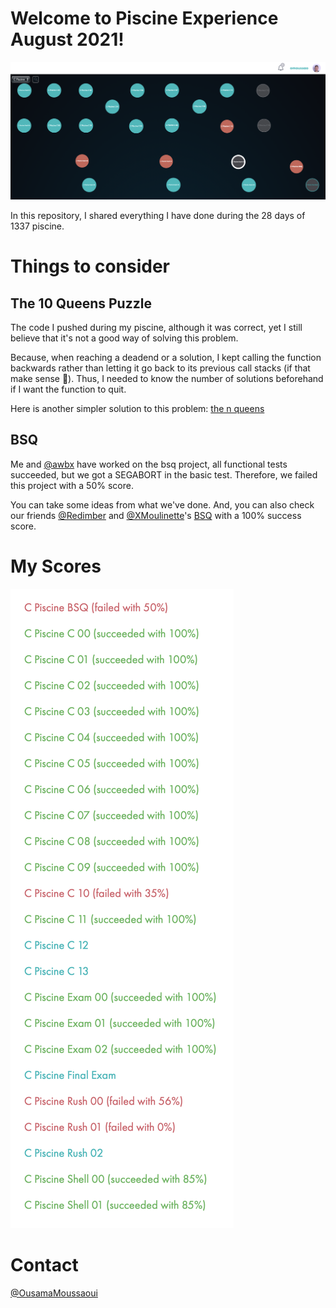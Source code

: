 # Welcome to Piscine Experience August 2021!
![HOLY GRAPH](https://github.com/os-moussao/Piscine-Exp-Aug2021/blob/main/Holy%20Graph.png?raw=true)

In this repository, I shared everything I have done during the 28 days of 1337 piscine.

# Things to consider

## The 10 Queens Puzzle

The code I pushed during my piscine, although it was correct, yet I still believe that it's not a good way of solving this problem.  
  
Because, when reaching a deadend or a solution, I kept calling the function backwards rather than letting it go back to its previous call stacks (if that make sense :slightly_smiling_face:). Thus, I needed to know the number of solutions beforehand if I want the function to quit.  
  
Here is another simpler solution to this problem: [the n queens](https://github.com/os-moussao/algorithms-and-data-structures/blob/master/Backtracking/01%20The%20N%20Queens/the_n_queens_puzzle.c)

## BSQ

Me and [@awbx](https://github.com/awbx) have worked on the bsq project, all functional tests succeeded, but we got a SEGABORT in the basic test. Therefore, we failed this project with a 50% score.

You can take some ideas from what we've done. And, you can also check our friends [@Redimber](https://github.com/Redimber) and [@XMoulinette](https://github.com/XMoulinette)'s [BSQ](https://github.com/XMoulinette/BSQ_100) with a 100% success score.

# My Scores
![Scores img.](https://github.com/os-moussao/Piscine-Exp-Aug2021/blob/main/Scores.png?raw=true)

# Contact
[@OusamaMoussaoui](https://twitter.com/OusamaMoussaoui)

